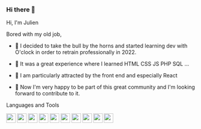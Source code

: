 ### Hi there 👋

Hi, I'm Julien

Bored with my old job,

- 💬 I decided to take the bull by the horns and started learning dev with O'clock in order to retrain professionally in 2022.
- 🤗 It was a great experience where I learned HTML CSS JS PHP SQL ...
- 💖 I am particularly attracted by the front end and especially React

- 👯 Now I'm very happy to be part of this great community and I'm looking forward to contribute to it.

Languages and Tools

<img src="https://cdn.jsdelivr.net/gh/devicons/devicon/icons/vscode/vscode-original.svg" width="25px" /> <img src="https://cdn.jsdelivr.net/gh/devicons/devicon/icons/html5/html5-original.svg" width="25px"/> <img src="https://cdn.jsdelivr.net/gh/devicons/devicon/icons/css3/css3-original.svg" width="25px" /> <img src="https://cdn.jsdelivr.net/gh/devicons/devicon/icons/javascript/javascript-original.svg" width="25px" /> <img src="https://cdn.jsdelivr.net/gh/devicons/devicon/icons/react/react-original.svg" width="25px" /> <img src="https://cdn.jsdelivr.net/gh/devicons/devicon/icons/bootstrap/bootstrap-original.svg" width="25px" /> <img src="https://cdn.jsdelivr.net/gh/devicons/devicon/icons/tailwindcss/tailwindcss-plain.svg" width="25px" /> <img src="https://cdn.jsdelivr.net/gh/devicons/devicon/icons/php/php-original.svg" width="25px" /> <img src="https://cdn.jsdelivr.net/gh/devicons/devicon/icons/laravel/laravel-plain.svg" width="25px" /> <img src="https://cdn.jsdelivr.net/gh/devicons/devicon/icons/mysql/mysql-original.svg" width="25px" />